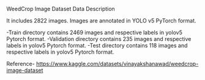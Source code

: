 WeedCrop Image Dataset
Data Description

It includes 2822 images.
Images are annotated in YOLO v5 PyTorch format.

-Train directory contains 2469 images and respective labels in yolov5 Pytorch format.
-Validation directory contains 235 images and respective labels in yolov5 Pytorch format.
-Test directory contains 118 images and respective labels in yolov5 Pytorch format.

Reference-
https://www.kaggle.com/datasets/vinayakshanawad/weedcrop-image-dataset